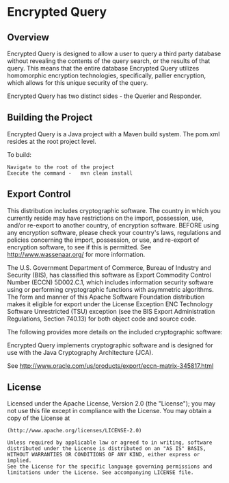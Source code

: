 # Encrypted Query

## Overview

Encrypted Query is designed to allow a user to query a third party database without revealing the contents of the query search, or the results of that query. This means that the entire database Encrypted Query utilizes homomorphic encryption technologies, specifically, pallier encryption, which allows for this unique security of the query.


Encrypted Query has two distinct sides - the Querier and Responder.



## Building the Project

Encrypted Query is a Java project with a Maven build system. The pom.xml resides at the root project level.

To build:

    Navigate to the root of the project
    Execute the command -   mvn clean install


## Export Control

This distribution includes cryptographic software. The country in which you currently reside may have restrictions on the import, possession, use, and/or re-export to another country, of encryption software. BEFORE using any encryption software, please check your country's laws, regulations and policies concerning the import, possession, or use, and re-export of encryption software, to see if this is permitted. See http://www.wassenaar.org/ for more information.

The U.S. Government Department of Commerce, Bureau of Industry and Security (BIS), has classified this software as Export Commodity Control Number (ECCN) 5D002.C.1, which includes information security software using or performing cryptographic functions with asymmetric algorithms. The form and manner of this Apache Software Foundation distribution makes it eligible for export under the License Exception ENC Technology Software Unrestricted (TSU) exception (see the BIS Export Administration Regulations, Section 740.13) for both object code and source code.

The following provides more details on the included cryptographic software:

Encrypted Query implements cryptographic software and is designed for use with the Java Cryptography Architecture (JCA).

See http://www.oracle.com/us/products/export/eccn-matrix-345817.html

## License

   Licensed under the Apache License, Version 2.0 (the "License");
   you may not use this file except in compliance with the License.
   You may obtain a copy of the License at

    (http://www.apache.org/licenses/LICENSE-2.0)

    Unless required by applicable law or agreed to in writing, software
    distributed under the License is distributed on an "AS IS" BASIS,
    WITHOUT WARRANTIES OR CONDITIONS OF ANY KIND, either express or implied.
    See the License for the specific language governing permissions and
    limitations under the License. See accompanying LICENSE file.



